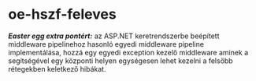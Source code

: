 # oe-hszf-feleves

***Easter egg extra pontért:*** az ASP.NET keretrendszerbe beépített middleware pipelinehoz hasonló egyedi middleware pipeline implementálása, hozzá egy egyedi exception kezelő middleware aminek a segítségével egy központi helyen egységesen lehet kezelni a felsőbb rétegekben keletkező hibákat.
